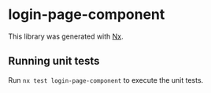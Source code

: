 # login-page-component

This library was generated with [Nx](https://nx.dev).

## Running unit tests

Run `nx test login-page-component` to execute the unit tests.
